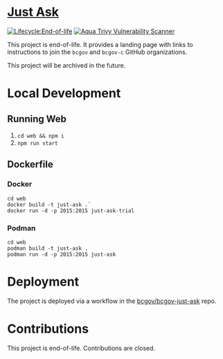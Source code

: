# [Just Ask](https://justask.cloud)
[![Lifecycle:End-of-life](https://img.shields.io/badge/Lifecycle-End%20of%20life-orange)](https://github.com/bcgov/just-ask/)
[![Aqua Trivy Vulnerability Scanner](https://github.com/bcgov/just-ask/actions/workflows/trivy.yaml/badge.svg)](https://github.com/bcgov/just-ask/actions/workflows/trivy.yaml)

This project is end-of-life. It provides a landing page with links to instructions to join the `bcgov` and `bcgov-c` GitHub organizations. 

This project will be archived in the future.

# Local Development

## Running Web

1. `cd web && npm i`
1. `npm run start`


## Dockerfile

### Docker

```
cd web
docker build -t just-ask .`
docker run -d -p 2015:2015 just-ask-trial
```

### Podman

```
cd web
podman build -t just-ask .
podman run -d -p 2015:2015 just-ask
```

# Deployment

The project is deployed via a workflow in the [bcgov/bcgov-just-ask](https://github.com/bcgov/bcgov-just-ask) repo.

# Contributions

This project is end-of-life. Contributions are closed.


